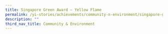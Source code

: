 ```yaml
---
title: Singapore Green Award – Yellow Flame
permalink: /yi-stories/achievements/community-n-environment/singapore-green-award-yellow-flame/
description: ""
third_nav_title: Community & Environment
---
```

